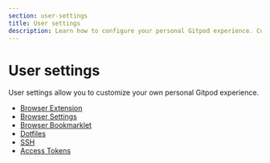 ```yaml
---
section: user-settings
title: User settings
description: Learn how to configure your personal Gitpod experience. Customize options like SSH keys, browser plugins, and dotfiles.
---
```


<script context="module">
  export const prerender = true;
</script>

# User settings

User settings allow you to customize your own personal Gitpod experience.

-   [Browser Extension](/docs/configure/user-settings/browser-extension)
-   [Browser Settings](/docs/configure/user-settings/browser-settings)
-   [Browser Bookmarklet](/docs/configure/user-settings/browser-bookmarklet)
-   [Dotfiles](/docs/configure/user-settings/dotfiles)
-   [SSH](/docs/configure/user-settings/ssh)
-   [Access Tokens](/docs/configure/user-settings/access-tokens)
